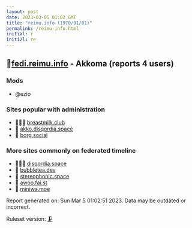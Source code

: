 ```yaml
---
layout: post
date: 2023-03-05 01:02 GMT
title: "reimu.info (1970/01/01)"
permalink: /reimu-info.html
initial: r
initi2l: re
---
```


## 🦝[fedi.reimu.info](https://fedi.reimu.info) - Akkoma (reports 4 users)

### Mods
 * @ezio

### Sites popular with administration

* 🦝🧸💉 [breastmilk.club](/breastmilk-club.html)
* 🐘 [akko.disqordia.space](/akko-disqordia-space.html)
* 🦝 [borg.social](/borg-social.html)

### More sites commonly on federated timeline

* 🦝🧸💉 [disqordia.space](/disqordia-space.html)
* 🦝 [bubbletea.dev](/bubbletea-dev.html)
* 🦝 [stereophonic.space](/stereophonic-space.html)
* 🐘 [awoo.fai.st](/awoo-fai-st.html)
* 🦝 [miniwa.moe](/miniwa-moe.html)

Report generated on: Sun Mar  5 01:02:51 2023. Data may be outdated or incorrect.

Ruleset version: [🗜](/version-clamp)
